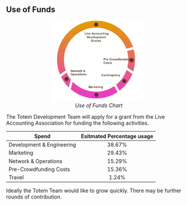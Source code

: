 ## Use of Funds 

<center >
<img src="/_media/use-of-funds.svg" alt="Use of funds chart" width="50%" height="auto">
<figcaption>
<i>Use of Funds Chart</i>
</figcaption>
</center>

The Totem Development Team will apply for a grant from the Live Accounting Association for funding the following activities.

| Spend |Esitmated Percentage usage|
|----------------------------------------------|:------------------------:|
| Development & Engineering                    | 38.67%                   |
| Marketing                                    | 29.43%                   |
| Network & Operations                         | 15.29%                   |
| Pre-Crowdfunding Costs                          | 15.36%                   |
| Travel                                       | 1.24%                    |

Ideally the Totem Team would like to grow quickly. There may be further rounds of contribution.


